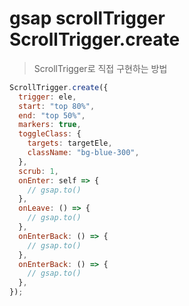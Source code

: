# gsap scrollTrigger ScrollTrigger.create

> ScrollTrigger로 직접 구현하는 방법

```js
ScrollTrigger.create({
  trigger: ele,
  start: "top 80%",
  end: "top 50%",
  markers: true,
  toggleClass: {
    targets: targetEle,
    className: "bg-blue-300",
  },
  scrub: 1,
  onEnter: self => {
    // gsap.to()
  },
  onLeave: () => {
    // gsap.to()
  },
  onEnterBack: () => {
    // gsap.to()
  },
  onEnterBack: () => {
    // gsap.to()
  },
});
```
